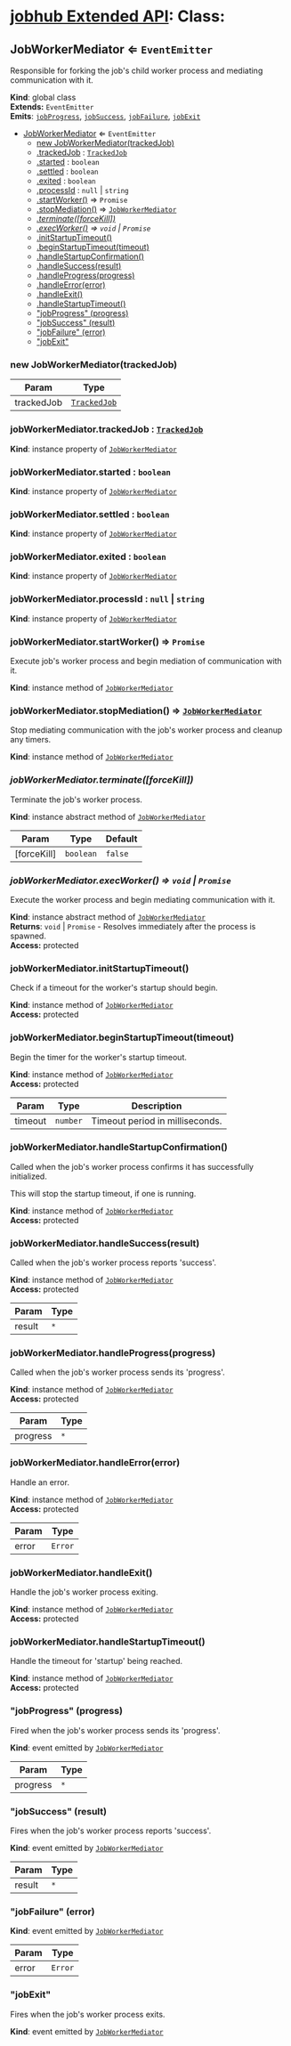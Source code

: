 # [jobhub Extended API](README.md): Class:

<a name="JobWorkerMediator"></a>

## JobWorkerMediator ⇐ <code>EventEmitter</code>
Responsible for forking the job's child worker process and mediating communication with it.

**Kind**: global class  
**Extends:** <code>EventEmitter</code>  
**Emits**: <code>[jobProgress](JobWorkerMediator.md#JobWorkerMediator+event_jobProgress)</code>, <code>[jobSuccess](JobWorkerMediator.md#JobWorkerMediator+event_jobSuccess)</code>, <code>[jobFailure](JobWorkerMediator.md#JobWorkerMediator+event_jobFailure)</code>, <code>[jobExit](JobWorkerMediator.md#JobWorkerMediator+event_jobExit)</code>  

* [JobWorkerMediator](JobWorkerMediator.md#JobWorkerMediator) ⇐ <code>EventEmitter</code>
    * [new JobWorkerMediator(trackedJob)](JobWorkerMediator.md#JobWorkerMediator)
    * [.trackedJob](JobWorkerMediator.md#JobWorkerMediator+trackedJob) : <code>[TrackedJob](TrackedJob.md#TrackedJob)</code>
    * [.started](JobWorkerMediator.md#JobWorkerMediator+started) : <code>boolean</code>
    * [.settled](JobWorkerMediator.md#JobWorkerMediator+settled) : <code>boolean</code>
    * [.exited](JobWorkerMediator.md#JobWorkerMediator+exited) : <code>boolean</code>
    * [.processId](JobWorkerMediator.md#JobWorkerMediator+processId) : <code>null</code> &#124; <code>string</code>
    * [.startWorker()](JobWorkerMediator.md#JobWorkerMediator+startWorker) ⇒ <code>Promise</code>
    * [.stopMediation()](JobWorkerMediator.md#JobWorkerMediator+stopMediation) ⇒ <code>[JobWorkerMediator](JobWorkerMediator.md#JobWorkerMediator)</code>
    * *[.terminate([forceKill])](JobWorkerMediator.md#JobWorkerMediator+terminate)*
    * *[.execWorker()](JobWorkerMediator.md#JobWorkerMediator+execWorker) ⇒ <code>void</code> &#124; <code>Promise</code>*
    * [.initStartupTimeout()](JobWorkerMediator.md#JobWorkerMediator+initStartupTimeout)
    * [.beginStartupTimeout(timeout)](JobWorkerMediator.md#JobWorkerMediator+beginStartupTimeout)
    * [.handleStartupConfirmation()](JobWorkerMediator.md#JobWorkerMediator+handleStartupConfirmation)
    * [.handleSuccess(result)](JobWorkerMediator.md#JobWorkerMediator+handleSuccess)
    * [.handleProgress(progress)](JobWorkerMediator.md#JobWorkerMediator+handleProgress)
    * [.handleError(error)](JobWorkerMediator.md#JobWorkerMediator+handleError)
    * [.handleExit()](JobWorkerMediator.md#JobWorkerMediator+handleExit)
    * [.handleStartupTimeout()](JobWorkerMediator.md#JobWorkerMediator+handleStartupTimeout)
    * ["jobProgress" (progress)](JobWorkerMediator.md#JobWorkerMediator+event_jobProgress)
    * ["jobSuccess" (result)](JobWorkerMediator.md#JobWorkerMediator+event_jobSuccess)
    * ["jobFailure" (error)](JobWorkerMediator.md#JobWorkerMediator+event_jobFailure)
    * ["jobExit"](JobWorkerMediator.md#JobWorkerMediator+event_jobExit)

<a name="new_JobWorkerMediator_new"></a>

### new JobWorkerMediator(trackedJob)

| Param | Type |
| --- | --- |
| trackedJob | <code>[TrackedJob](TrackedJob.md#TrackedJob)</code> | 

<a name="JobWorkerMediator+trackedJob"></a>

### jobWorkerMediator.trackedJob : <code>[TrackedJob](TrackedJob.md#TrackedJob)</code>
**Kind**: instance property of <code>[JobWorkerMediator](JobWorkerMediator.md#JobWorkerMediator)</code>  
<a name="JobWorkerMediator+started"></a>

### jobWorkerMediator.started : <code>boolean</code>
**Kind**: instance property of <code>[JobWorkerMediator](JobWorkerMediator.md#JobWorkerMediator)</code>  
<a name="JobWorkerMediator+settled"></a>

### jobWorkerMediator.settled : <code>boolean</code>
**Kind**: instance property of <code>[JobWorkerMediator](JobWorkerMediator.md#JobWorkerMediator)</code>  
<a name="JobWorkerMediator+exited"></a>

### jobWorkerMediator.exited : <code>boolean</code>
**Kind**: instance property of <code>[JobWorkerMediator](JobWorkerMediator.md#JobWorkerMediator)</code>  
<a name="JobWorkerMediator+processId"></a>

### jobWorkerMediator.processId : <code>null</code> &#124; <code>string</code>
**Kind**: instance property of <code>[JobWorkerMediator](JobWorkerMediator.md#JobWorkerMediator)</code>  
<a name="JobWorkerMediator+startWorker"></a>

### jobWorkerMediator.startWorker() ⇒ <code>Promise</code>
Execute job's worker process and begin mediation of communication with it.

**Kind**: instance method of <code>[JobWorkerMediator](JobWorkerMediator.md#JobWorkerMediator)</code>  
<a name="JobWorkerMediator+stopMediation"></a>

### jobWorkerMediator.stopMediation() ⇒ <code>[JobWorkerMediator](JobWorkerMediator.md#JobWorkerMediator)</code>
Stop mediating communication with the job's worker process and cleanup any timers.

**Kind**: instance method of <code>[JobWorkerMediator](JobWorkerMediator.md#JobWorkerMediator)</code>  
<a name="JobWorkerMediator+terminate"></a>

### *jobWorkerMediator.terminate([forceKill])*
Terminate the job's worker process.

**Kind**: instance abstract method of <code>[JobWorkerMediator](JobWorkerMediator.md#JobWorkerMediator)</code>  

| Param | Type | Default |
| --- | --- | --- |
| [forceKill] | <code>boolean</code> | <code>false</code> | 

<a name="JobWorkerMediator+execWorker"></a>

### *jobWorkerMediator.execWorker() ⇒ <code>void</code> &#124; <code>Promise</code>*
Execute the worker process and begin mediating communication with it.

**Kind**: instance abstract method of <code>[JobWorkerMediator](JobWorkerMediator.md#JobWorkerMediator)</code>  
**Returns**: <code>void</code> &#124; <code>Promise</code> - Resolves immediately after the process is spawned.  
**Access:** protected  
<a name="JobWorkerMediator+initStartupTimeout"></a>

### jobWorkerMediator.initStartupTimeout()
Check if a timeout for the worker's startup should begin.

**Kind**: instance method of <code>[JobWorkerMediator](JobWorkerMediator.md#JobWorkerMediator)</code>  
**Access:** protected  
<a name="JobWorkerMediator+beginStartupTimeout"></a>

### jobWorkerMediator.beginStartupTimeout(timeout)
Begin the timer for the worker's startup timeout.

**Kind**: instance method of <code>[JobWorkerMediator](JobWorkerMediator.md#JobWorkerMediator)</code>  
**Access:** protected  

| Param | Type | Description |
| --- | --- | --- |
| timeout | <code>number</code> | Timeout period in milliseconds. |

<a name="JobWorkerMediator+handleStartupConfirmation"></a>

### jobWorkerMediator.handleStartupConfirmation()
Called when the job's worker process confirms it has successfully initialized.

This will stop the startup timeout, if one is running.

**Kind**: instance method of <code>[JobWorkerMediator](JobWorkerMediator.md#JobWorkerMediator)</code>  
**Access:** protected  
<a name="JobWorkerMediator+handleSuccess"></a>

### jobWorkerMediator.handleSuccess(result)
Called when the job's worker process reports 'success'.

**Kind**: instance method of <code>[JobWorkerMediator](JobWorkerMediator.md#JobWorkerMediator)</code>  
**Access:** protected  

| Param | Type |
| --- | --- |
| result | <code>\*</code> | 

<a name="JobWorkerMediator+handleProgress"></a>

### jobWorkerMediator.handleProgress(progress)
Called when the job's worker process sends its 'progress'.

**Kind**: instance method of <code>[JobWorkerMediator](JobWorkerMediator.md#JobWorkerMediator)</code>  
**Access:** protected  

| Param | Type |
| --- | --- |
| progress | <code>\*</code> | 

<a name="JobWorkerMediator+handleError"></a>

### jobWorkerMediator.handleError(error)
Handle an error.

**Kind**: instance method of <code>[JobWorkerMediator](JobWorkerMediator.md#JobWorkerMediator)</code>  
**Access:** protected  

| Param | Type |
| --- | --- |
| error | <code>Error</code> | 

<a name="JobWorkerMediator+handleExit"></a>

### jobWorkerMediator.handleExit()
Handle the job's worker process exiting.

**Kind**: instance method of <code>[JobWorkerMediator](JobWorkerMediator.md#JobWorkerMediator)</code>  
**Access:** protected  
<a name="JobWorkerMediator+handleStartupTimeout"></a>

### jobWorkerMediator.handleStartupTimeout()
Handle the timeout for 'startup' being reached.

**Kind**: instance method of <code>[JobWorkerMediator](JobWorkerMediator.md#JobWorkerMediator)</code>  
**Access:** protected  
<a name="JobWorkerMediator+event_jobProgress"></a>

### "jobProgress" (progress)
Fired when the job's worker process sends its 'progress'.

**Kind**: event emitted by <code>[JobWorkerMediator](JobWorkerMediator.md#JobWorkerMediator)</code>  

| Param | Type |
| --- | --- |
| progress | <code>\*</code> | 

<a name="JobWorkerMediator+event_jobSuccess"></a>

### "jobSuccess" (result)
Fires when the job's worker process reports 'success'.

**Kind**: event emitted by <code>[JobWorkerMediator](JobWorkerMediator.md#JobWorkerMediator)</code>  

| Param | Type |
| --- | --- |
| result | <code>\*</code> | 

<a name="JobWorkerMediator+event_jobFailure"></a>

### "jobFailure" (error)
**Kind**: event emitted by <code>[JobWorkerMediator](JobWorkerMediator.md#JobWorkerMediator)</code>  

| Param | Type |
| --- | --- |
| error | <code>Error</code> | 

<a name="JobWorkerMediator+event_jobExit"></a>

### "jobExit"
Fires when the job's worker process exits.

**Kind**: event emitted by <code>[JobWorkerMediator](JobWorkerMediator.md#JobWorkerMediator)</code>  

